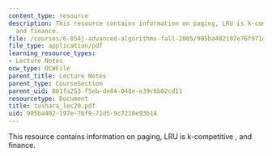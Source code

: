 ```yaml
---
content_type: resource
description: This resource contains information on paging, LRU is k-competitive ,
  and finance.
file: /courses/6-854j-advanced-algorithms-fall-2005/905ba402197e76f971d59c7210e93b14_tushara_lec20.pdf
file_type: application/pdf
learning_resource_types:
- Lecture Notes
ocw_type: OCWFile
parent_title: Lecture Notes
parent_type: CourseSection
parent_uid: 801fa253-f5eb-de84-048e-e39c0b02cd11
resourcetype: Document
title: tushara_lec20.pdf
uid: 905ba402-197e-76f9-71d5-9c7210e93b14
---
```

This resource contains information on paging, LRU is k-competitive , and finance.

